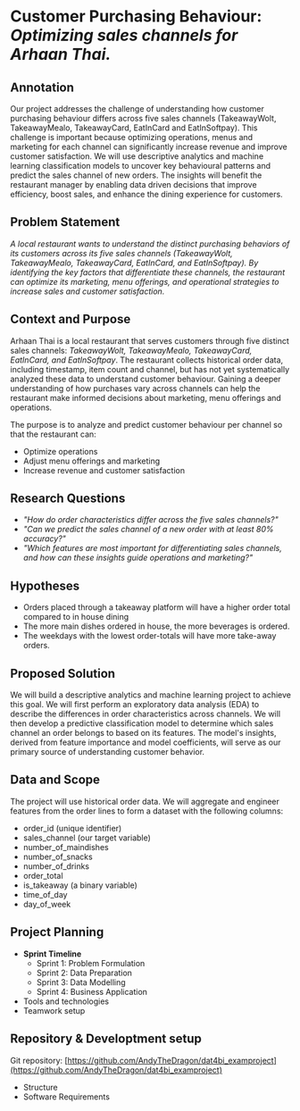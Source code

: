 # Customer Purchasing Behaviour: *Optimizing sales channels for Arhaan Thai.*

## Annotation

Our project addresses the challenge of understanding how customer purchasing behaviour differs across five sales channels (TakeawayWolt, TakeawayMealo, TakeawayCard, EatInCard and EatInSoftpay).
This challenge is important because optimizing operations, menus and marketing for each channel can significantly increase revenue and improve customer satisfaction.
We will use descriptive analytics and machine learning classification models to uncover key behavioural patterns and predict the sales channel of new orders.
The insights will benefit the restaurant manager by enabling data driven decisions that improve efficiency, boost sales, and enhance the dining experience for customers.

## Problem Statement

*A local restaurant wants to understand the distinct purchasing behaviors of its customers across its five sales channels (TakeawayWolt, TakeawayMealo, TakeawayCard, EatInCard, and EatInSoftpay). By identifying the key factors that differentiate these channels, the restaurant can optimize its marketing, menu offerings, and operational strategies to increase sales and customer satisfaction.*

## Context and Purpose

Arhaan Thai is a local restaurant that serves customers through five distinct sales channels: *TakeawayWolt, TakeawayMealo, TakeawayCard, EatInCard, and EatInSoftpay*.
 The restaurant collects historical order data, including timestamp, item count and channel, but has not yet systematically analyzed these data to understand customer behaviour. Gaining a deeper understanding of how purchases vary across channels can help the restaurant make informed decisions about marketing, menu offerings and operations.

The purpose is to analyze and predict customer behaviour per channel so that the restaurant can:

- Optimize operations
- Adjust menu offerings and marketing
- Increase revenue and customer satisfaction

## Research Questions

- *"How do order characteristics differ across the five sales channels?"*
- *"Can we predict the sales channel of a new order with at least 80% accuracy?"*
- *"Which features are most important for differentiating sales channels, and how can these insights guide operations and marketing?"*

## Hypotheses

- Orders placed through a takeaway platform will have a higher order total compared to in house dining
- The more main dishes ordered in house, the more beverages is ordered.
- The weekdays with the lowest order-totals will have more take-away orders.

## Proposed Solution

We will build a descriptive analytics and machine learning project to achieve this goal. We will first perform an exploratory data analysis (EDA) to describe the differences in order characteristics across channels. We will then develop a predictive classification model to determine which sales channel an order belongs to based on its features. The model's insights, derived from feature importance and model coefficients, will serve as our primary source of understanding customer behavior.

## Data and Scope

The project will use historical order data. We will aggregate and engineer features from the order lines to form a dataset with the following columns:

- order_id (unique identifier)
- sales_channel (our target variable)
- number_of_maindishes
- number_of_snacks
- number_of_drinks
- order_total
- is_takeaway (a binary variable)
- time_of_day
- day_of_week

## Project Planning

- **Sprint Timeline**
  - Sprint 1: Problem Formulation
  - Sprint 2: Data Preparation
  - Sprint 3: Data Modelling
  - Sprint 4: Business Application
- Tools and technologies
- Teamwork setup

## Repository & Developtment setup

Git repository: [https://github.com/AndyTheDragon/dat4bi_examproject](https://github.com/AndyTheDragon/dat4bi_examproject)

- Structure
- Software Requirements

